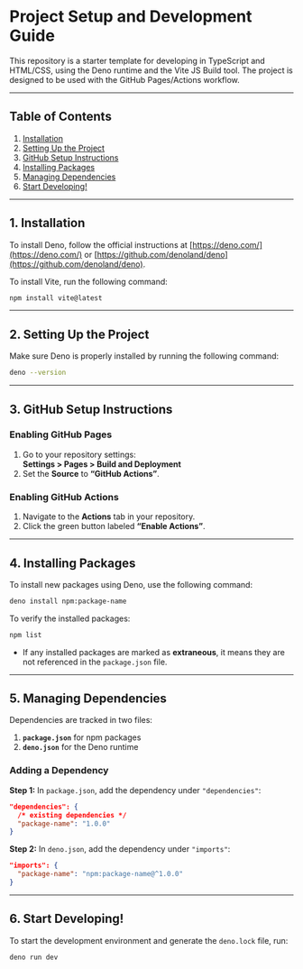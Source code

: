 # Project Setup and Development Guide

This repository is a starter template for developing in TypeScript and HTML/CSS, using the Deno runtime and the Vite JS Build tool. The project is designed to be used with the GitHub Pages/Actions workflow. 

---


## Table of Contents

1. [Installation](#installation)
2. [Setting Up the Project](#setting-up-the-project)
3. [GitHub Setup Instructions](#github-setup-instructions)
4. [Installing Packages](#installing-packages)
5. [Managing Dependencies](#managing-dependencies)
6. [Start Developing!](#start-developing!)

---

## **1. Installation**

To install Deno, follow the official instructions at [https://deno.com/](https://deno.com/) or
[https://github.com/denoland/deno](https://github.com/denoland/deno).

To install Vite, run the following command:
```bash
npm install vite@latest
```

---

## **2. Setting Up the Project**

Make sure Deno is properly installed by running the following command:

```bash
deno --version
```

---

## **3. GitHub Setup Instructions**

### Enabling GitHub Pages

1. Go to your repository settings:  
   **Settings > Pages > Build and Deployment**
2. Set the **Source** to **“GitHub Actions”**.

### Enabling GitHub Actions

1. Navigate to the **Actions** tab in your repository.
2. Click the green button labeled **“Enable Actions”**.

---

## **4. Installing Packages**

To install new packages using Deno, use the following command:

```bash
deno install npm:package-name
```

To verify the installed packages:

```bash
npm list
```

- If any installed packages are marked as **extraneous**, it means they are not referenced in the `package.json` file.

---

## **5. Managing Dependencies**

Dependencies are tracked in two files:

1. **`package.json`** for npm packages
2. **`deno.json`** for the Deno runtime

### Adding a Dependency

**Step 1:** In `package.json`, add the dependency under `"dependencies"`:

```json
"dependencies": {
  /* existing dependencies */
  "package-name": "1.0.0"
}
```

**Step 2:** In `deno.json`, add the dependency under `"imports"`:

```json
"imports": {
  "package-name": "npm:package-name@^1.0.0"
}
```
---

## **6. Start Developing!**
To start the development environment and generate the `deno.lock` file, run:

```bash
deno run dev
```

